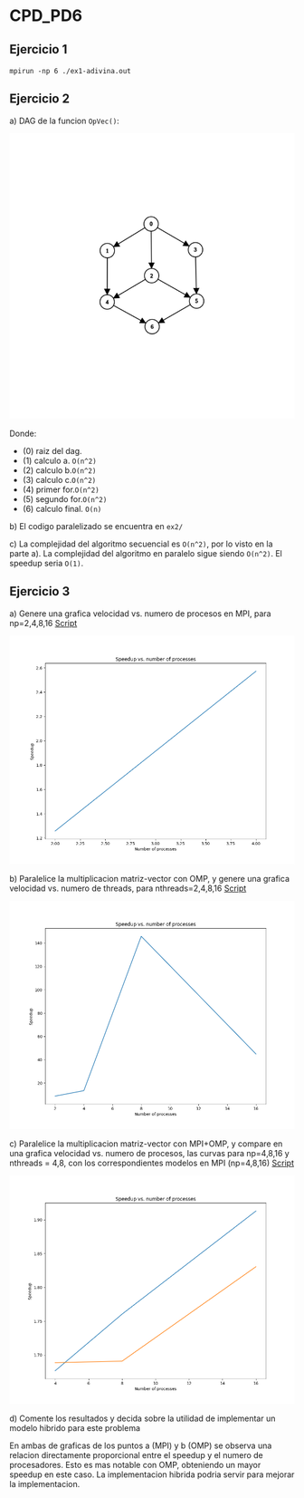 # CPD_PD6

## Ejercicio 1

```
mpirun -np 6 ./ex1-adivina.out
```

## Ejercicio 2

a) DAG de la funcion `OpVec()`:

![DAG](docs/dag.png)

Donde:

- (0) raiz del dag.
- (1) calculo a. `O(n^2)`
- (2) calculo b.`O(n^2)`
- (3) calculo c.`O(n^2)`
- (4) primer for.`O(n^2)`
- (5) segundo for.`O(n^2)`
- (6) calculo final. `O(n)`

b) El codigo paralelizado se encuentra en `ex2/`

c) La complejidad del algoritmo secuencial es `O(n^2)`, por lo visto en la parte a). La complejidad del algoritmo en paralelo sigue siendo `O(n^2)`. El speedup seria `O(1)`.

## Ejercicio 3

a) Genere una grafica velocidad vs. numero de procesos en MPI, para np=2,4,8,16 [Script](ex3/mpi.cpp)

![](ex3/mpi.png)

b) Paralelice la multiplicacion matriz-vector con OMP, y genere una grafica velocidad vs. numero de threads, para nthreads=2,4,8,16 [Script](ex3/omp.cpp)

![](ex3/omp.png)

c) Paralelice la multiplicacion matriz-vector con MPI+OMP, y compare en una grafica velocidad vs. numero de procesos, las curvas para np=4,8,16 y nthreads = 4,8, con los correspondientes modelos en MPI (np=4,8,16) [Script](mpi_openmp.cpp)

![](ex3/mpi_omp.png)

d) Comente los resultados y decida sobre la utilidad de implementar un modelo hibrido para este problema

En ambas de graficas de los puntos a (MPI) y b (OMP) se observa una relacion directamente proporcional entre el speedup y el numero de procesadores. Esto es mas notable con OMP, obteniendo un mayor speedup en este caso. La implementacion hibrida podria servir para mejorar la implementacion.
